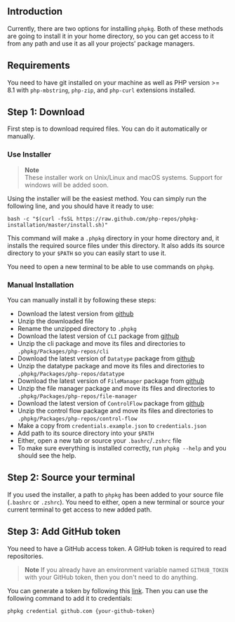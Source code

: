 ## Introduction

Currently, there are two options for installing `phpkg`.
Both of these methods are going to install it in your home directory,
so you can get access to it from any path and use it as all your projects’ package managers.

## Requirements

You need to have git installed on your machine as well as PHP version >= 8.1 
with `php-mbstring`, `php-zip`, and `php-curl` extensions installed.

## Step 1: Download

First step is to download required files. You can do it automatically or manually.

### Use Installer

> **Note**  
> These installer work on Unix/Linux and macOS systems. Support for windows will be added soon.

Using the installer will be the easiest method.
You can simply run the following line, and you should have it ready to use:

```shell
bash -c "$(curl -fsSL https://raw.github.com/php-repos/phpkg-installation/master/install.sh)"
```

This command will make a `.phpkg` directory in your home directory and,
it installs the required source files under this directory.
It also adds its source directory to your `$PATH` so you can easily start to use it.

You need to open a new terminal to be able to use commands on `phpkg`.

### Manual Installation

You can manually install it by following these steps:

- Download the latest version from [github](https://github.com/php-repos/phpkg/releases)
- Unzip the downloaded file
- Rename the unzipped directory to `.phpkg`
- Download the latest version of `CLI` package from [github](https://github.com/php-repos/cli/releases)
- Unzip the cli package and move its files and directories to `.phpkg/Packages/php-repos/cli`
- Download the latest version of `Datatype` package from [github](https://github.com/php-repos/datatype/releases)
- Unzip the datatype package and move its files and directories to `.phpkg/Packages/php-repos/datatype`
- Download the latest version of `FileManager` package from [github](https://github.com/php-repos/file-manager/releases)
- Unzip the file manager package and move its files and directories to `.phpkg/Packages/php-repos/file-manager`
- Download the latest version of `ControlFlow` package from [github](https://github.com/php-repos/control-flow/releases)
- Unzip the control flow package and move its files and directories to `.phpkg/Packages/php-repos/control-flow`
- Make a copy from `credentials.example.json` to `credentials.json`
- Add path to its source directory into your `$PATH`
- Either, open a new tab or source your `.bashrc`/`.zshrc` file
- To make sure everything is installed correctly, run `phpkg --help` and you should see the help.

## Step 2: Source your terminal

If you used the installer, a path to `phpkg` has been added to your source file (`.bashrc` or `.zshrc`). 
You need to either, open a new terminal or source your current terminal to get access to new added path.

## Step 3: Add GitHub token

You need to have a GitHub access token. A GitHub token is required to read repositories.

> **Note**
> If you already have an environment variable named `GITHUB_TOKEN` with your GitHub token, then you don't need to do anything.

You can generate a token by following this [link](https://docs.github.com/en/authentication/keeping-your-account-and-data-secure/creating-a-personal-access-token).
Then you can use the following command to add it to credentials:

```shell
phpkg credential github.com {your-github-token}
```
